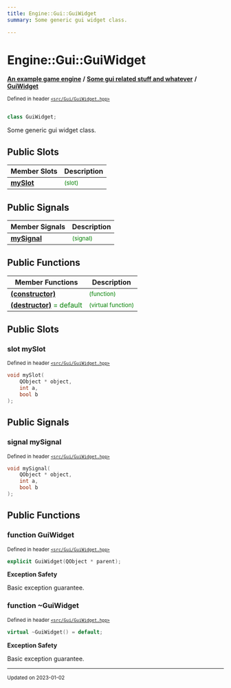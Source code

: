 ```yaml
---
title: Engine::Gui::GuiWidget
summary: Some generic gui widget class. 

---
```


# Engine::Gui::GuiWidget

**[An example game engine](/libraries/group__Engine.md)** **/** **[Some gui related stuff and whatever](/libraries/group__Gui.md)** **/** 
**[GuiWidget](/classes/classEngine_1_1Gui_1_1GuiWidget.md)**

<sup>Defined in header [`<src/Gui/GuiWidget.hpp>`](/files/GuiWidget_8hpp.md#file-guiwidget.hpp)</sup>



```cpp

class GuiWidget;
```

Some generic gui widget class. 


## Public Slots
| Member Slots | Description |
| -------------- | -------------- |
| **[mySlot](/classes/classEngine_1_1Gui_1_1GuiWidget.md#slot-myslot)** |  <sup><span style="color:green">(slot)</span></sup> |


## Public Signals
| Member Signals | Description |
| -------------- | -------------- |
| **[mySignal](/classes/classEngine_1_1Gui_1_1GuiWidget.md#signal-mysignal)** |  <sup><span style="color:green">(signal)</span></sup> |


## Public Functions
| Member Functions | Description |
| -------------- | -------------- |
| **[(constructor)](/classes/classEngine_1_1Gui_1_1GuiWidget.md#function-guiwidget)** |  <sup><span style="color:green">(function)</span></sup> |
| **[(destructor)](/classes/classEngine_1_1Gui_1_1GuiWidget.md#function-~guiwidget)**  <span style="color:green">= default</span>|  <sup><span style="color:green">(virtual function)</span></sup> |


## Public Slots

### slot mySlot

<sup>Defined in header [`<src/Gui/GuiWidget.hpp>`](/files/GuiWidget_8hpp.md#file-guiwidget.hpp)</sup>
```cpp
void mySlot(
    QObject * object,
    int a,
    bool b
);
```


## Public Signals

### signal mySignal

<sup>Defined in header [`<src/Gui/GuiWidget.hpp>`](/files/GuiWidget_8hpp.md#file-guiwidget.hpp)</sup>
```cpp
void mySignal(
    QObject * object,
    int a,
    bool b
);
```


## Public Functions

### function GuiWidget


<sup>Defined in header [`<src/Gui/GuiWidget.hpp>`](/files/GuiWidget_8hpp.md#file-guiwidget.hpp)</sup>

```cpp 
explicit GuiWidget(QObject * parent);
```



















**Exception Safety**

Basic exception guarantee.




### function ~GuiWidget


<sup>Defined in header [`<src/Gui/GuiWidget.hpp>`](/files/GuiWidget_8hpp.md#file-guiwidget.hpp)</sup>

```cpp 
virtual ~GuiWidget() = default;
```



















**Exception Safety**

Basic exception guarantee.








-------------------------------

<sub>Updated on 2023-01-02</sub>
